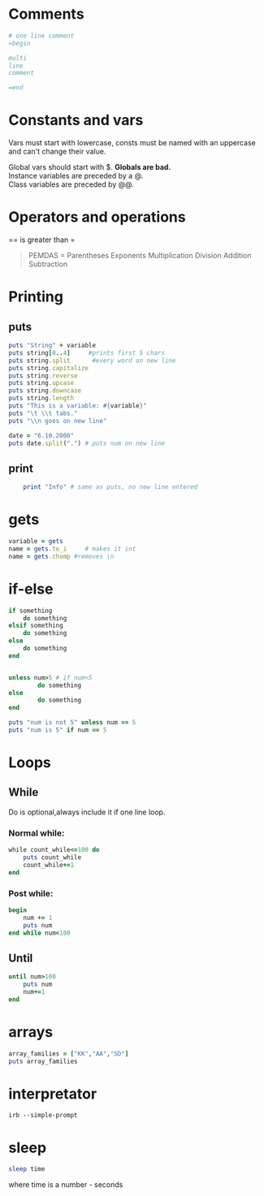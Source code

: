 # Comments
```` ruby
# one line comment
=begin

multi
line
comment

=end

````
# Constants and vars
Vars must start with lowercase, consts must be named with an uppercase and can't change their value.

Global vars should start with $. __Globals are bad.__ <br>
Instance variables are preceded by a @.<br>
Class variables are preceded by @@.<br>

# Operators and operations
== is greater than =	<br>
<blockquote>
PEMDAS =  Parentheses Exponents Multiplication Division Addition Subtraction
</blockquote>

# Printing

## puts
```` ruby 
puts "String" + variable
puts string[0..4]     #prints first 5 chars
puts string.split      #every word on new line
puts string.capitalize
puts string.reverse
puts string.upcase
puts string.downcase
puts string.length
puts "This is a variable: #{variable}"
puts "\t \\t tabs."
puts "\\n goes on new line"

````

````ruby
date = "6.10.2000"
puts date.split(".") # puts num on new line
````

## print
```` ruby
	print "Info" # same as puts, no new line entered
```` 
# gets

```` ruby 
variable = gets
name = gets.to_i     # makes it int
name = gets.chomp #removes \n

````

# if-else 
```` ruby 
if something
	do something
elsif something
	do something
else 
	do something
end

```` 

```` ruby 

unless num>5 # if num<5
		do something
else 
		do something
end
````

```` ruby 
puts "num is not 5" unless num == 5
puts "num is 5" if num == 5
````

# Loops

## While
Do is optional,always include it if one line loop. <br>
### Normal while:
```` ruby 
while count_while<=100 do	
	puts count_while
	count_while+=1
end
````
### Post while:
```` ruby 
begin
	num += 1
	puts num
end while num<100
````
## Until
```` ruby
until num>100 
	puts num
	num+=1
end
````
# arrays
```` ruby 
array_families = ["KK","AA","SD"]
puts array_families
````
# interpretator 
	irb --simple-prompt

# sleep 
```` ruby
sleep time 
````
where time is a number - seconds